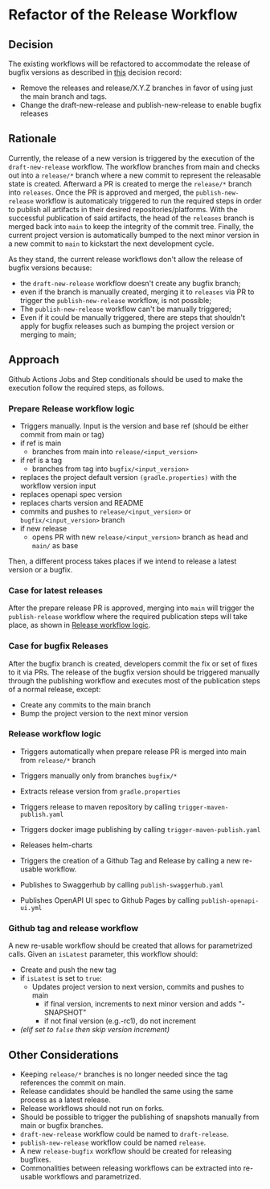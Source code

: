 # Refactor of the Release Workflow

## Decision

The existing workflows will be refactored to accommodate the release of bugfix versions as described in [this](../2024-07-18-Improvements-versioning-scheme/README.md) decision record:
- Remove the releases and release/X.Y.Z branches in favor of using just the main branch and tags.
- Change the draft-new-release and publish-new-release to enable bugfix releases

## Rationale

Currently, the release of a new version is triggered by the execution of the `draft-new-release` workflow.
The workflow branches from main and checks out into a `release/*` branch where a new commit to represent the releasable state is created. Afterward a PR is created to merge the `release/*` branch into `releases`.
Once the PR is approved and merged, the `publish-new-release` workflow is automaticaly triggered to run the required steps in order to publish all artifacts
in their desired repositories/platforms. With the successful publication of said artifacts, the head of the `releases` branch is merged back into `main` 
to keep the integrity of the commit tree. Finally, the current project version is automatically bumped to the next minor version in a new commit to `main` 
to kickstart the next development cycle.

As they stand, the current release workflows don't allow the release of bugfix versions because:
- the `draft-new-release` workflow doesn't create any bugfix branch;
- even if the branch is manually created, merging it to `releases` via PR to trigger the `publish-new-release` workflow, is not possible;
- The `publish-new-release` workflow can't be manually triggered;
- Even if it could be manually triggered, there are steps that shouldn't apply for bugfix releases such as bumping the project version or merging to main;


## Approach

Github Actions Jobs and Step conditionals should be used to make the execution follow the required steps, as follows.

### Prepare Release workflow logic
- Triggers manually. Input is the version and base ref (should be either commit from main or tag)
- if ref is main
  - branches from main into `release/<input_version>`
- if ref is a tag
  - branches from tag into `bugfix/<input_version>`
- replaces the project default version `(gradle.properties)` with the workflow version input
- replaces openapi spec version
- replaces charts version and README
- commits and pushes to `release/<input_version>` or `bugfix/<input_version>` branch
- if new release
   - opens PR with new `release/<input_version>` branch as head and `main/` as base

Then, a different process takes places if we intend to release a latest version or a bugfix. 

### Case for latest releases
After the prepare release PR is approved, merging into `main` will trigger the `publish-release` workflow where the required publication steps will take place, as shown in [Release workflow logic](#release-workflow-logic).

### Case for bugfix Releases
After the bugfix branch is created, developers commit the fix or set of fixes to it via PRs.
The release of the bugfix version should be triggered manually through the publishing workflow and executes most of the publication steps of a normal release, except:
- Create any commits to the main branch
- Bump the project version to the next minor version

### Release workflow logic
- Triggers automatically when prepare release PR is merged into main from `release/*` branch
- Triggers manually only from branches `bugfix/*`

- Extracts release version from `gradle.properties`
- Triggers release to maven repository by calling `trigger-maven-publish.yaml`
- Triggers docker image publishing by calling `trigger-maven-publish.yaml`
- Releases helm-charts
- Triggers the creation of a Github Tag and Release by calling a new re-usable workflow.
- Publishes to Swaggerhub by calling `publish-swaggerhub.yaml`
- Publishes OpenAPI UI spec to Github Pages by calling `publish-openapi-ui.yml`

### Github tag and release workflow
A new re-usable workflow should be created that allows for parametrized calls.
Given an `isLatest` parameter, this workflow should:
- Create and push the new tag
- if `isLatest` is set to `true`:
    - Updates project version to next version, commits and pushes to main
        - if final version, increments to next minor version and adds "-SNAPSHOT"
        - if not final version (e.g.-rc1), do not increment
- _(elif set to `false` then skip version increment)_

## Other Considerations

- Keeping `release/*` branches is no longer needed since the tag references the commit on main.
- Release candidates should be handled the same using the same process as a latest release.
- Release workflows should not run on forks.
- Should be possible to trigger the publishing of snapshots manually from main or bugfix branches.
- `draft-new-release` workflow could be named to `draft-release`.
- `publish-new-release` workflow could be named `release`.
- A new `release-bugfix` workflow should be created for releasing bugfixes.
- Commonalities between releasing workflows can be extracted into re-usable workflows and parametrized.

